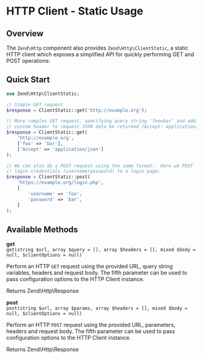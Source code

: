 # HTTP Client - Static Usage

## Overview

The `Zend\Http` component also provides `Zend\Http\ClientStatic`, a static HTTP client which exposes
a simplified API for quickly performing GET and POST operations:

## Quick Start

```php
use Zend\Http\ClientStatic;

// Simple GET request
$response = ClientStatic::get('http://example.org');

// More complex GET request, specifying query string 'foo=bar' and adding a
// custom header to request JSON data be returned (Accept: application/json)
$response = ClientStatic::get(
    'http://example.org',
    ['foo' => 'bar'],
    ['Accept' => 'application/json']
);

// We can also do a POST request using the same format.  Here we POST
// login credentials (username/password) to a login page:
$response = ClientStatic::post(
    'https://example.org/login.php',
    [
        'username' => 'foo',
        'password' => 'bar',
    ]
);
```

## Available Methods

**get**  
`get(string $url, array $query = [], array $headers = [], mixed $body = null,
$clientOptions = null)`

Perform an HTTP `GET` request using the provided URL, query string variables, headers and request
body. The fifth parameter can be used to pass configuration options to the HTTP Client instance.

Returns Zend\\Http\\Response

<!-- -->

**post**  
`post(string $url, array $params, array $headers = [], mixed $body = null, $clientOptions =
null)`

Perform an HTTP `POST` request using the provided URL, parameters, headers and request body. The
fifth parameter can be used to pass configuration options to the HTTP Client instance.

Returns Zend\\Http\\Response



